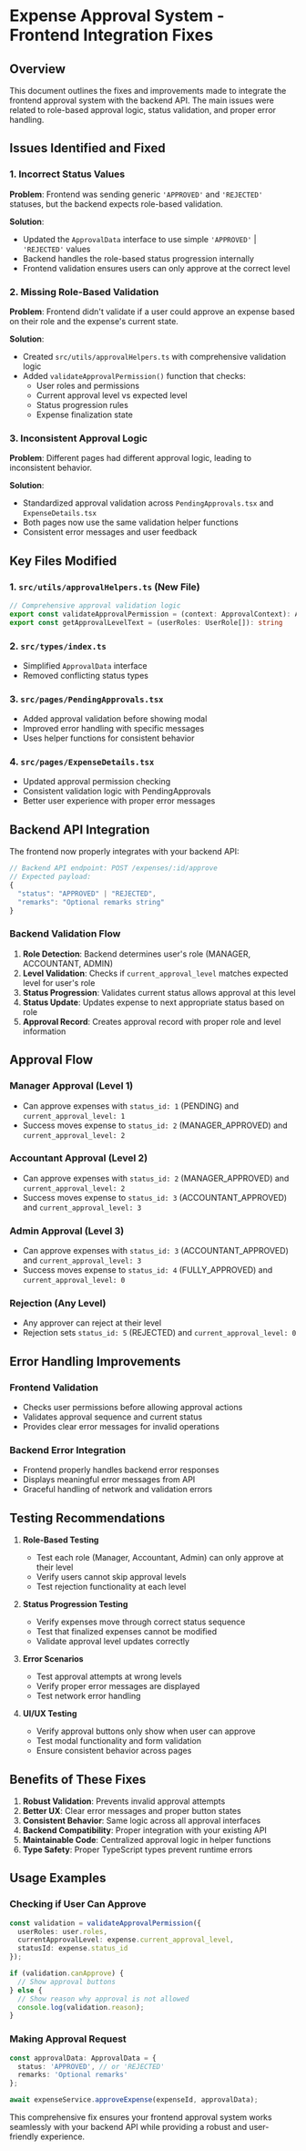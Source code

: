 # Expense Approval System - Frontend Integration Fixes

## Overview

This document outlines the fixes and improvements made to integrate the frontend approval system with the backend API. The main issues were related to role-based approval logic, status validation, and proper error handling.

## Issues Identified and Fixed

### 1. **Incorrect Status Values**
**Problem**: Frontend was sending generic `'APPROVED'` and `'REJECTED'` statuses, but the backend expects role-based validation.

**Solution**: 
- Updated the `ApprovalData` interface to use simple `'APPROVED'` | `'REJECTED'` values
- Backend handles the role-based status progression internally
- Frontend validation ensures users can only approve at the correct level

### 2. **Missing Role-Based Validation**
**Problem**: Frontend didn't validate if a user could approve an expense based on their role and the expense's current state.

**Solution**: 
- Created `src/utils/approvalHelpers.ts` with comprehensive validation logic
- Added `validateApprovalPermission()` function that checks:
  - User roles and permissions
  - Current approval level vs expected level
  - Status progression rules
  - Expense finalization state

### 3. **Inconsistent Approval Logic**
**Problem**: Different pages had different approval logic, leading to inconsistent behavior.

**Solution**:
- Standardized approval validation across `PendingApprovals.tsx` and `ExpenseDetails.tsx`
- Both pages now use the same validation helper functions
- Consistent error messages and user feedback

## Key Files Modified

### 1. `src/utils/approvalHelpers.ts` (New File)
```typescript
// Comprehensive approval validation logic
export const validateApprovalPermission = (context: ApprovalContext): ApprovalValidation
export const getApprovalLevelText = (userRoles: UserRole[]): string
```

### 2. `src/types/index.ts`
- Simplified `ApprovalData` interface
- Removed conflicting status types

### 3. `src/pages/PendingApprovals.tsx`
- Added approval validation before showing modal
- Improved error handling with specific messages
- Uses helper functions for consistent behavior

### 4. `src/pages/ExpenseDetails.tsx`
- Updated approval permission checking
- Consistent validation logic with PendingApprovals
- Better user experience with proper error messages

## Backend API Integration

The frontend now properly integrates with your backend API:

```javascript
// Backend API endpoint: POST /expenses/:id/approve
// Expected payload:
{
  "status": "APPROVED" | "REJECTED",
  "remarks": "Optional remarks string"
}
```

### Backend Validation Flow
1. **Role Detection**: Backend determines user's role (MANAGER, ACCOUNTANT, ADMIN)
2. **Level Validation**: Checks if `current_approval_level` matches expected level for user's role
3. **Status Progression**: Validates current status allows approval at this level
4. **Status Update**: Updates expense to next appropriate status based on role
5. **Approval Record**: Creates approval record with proper role and level information

## Approval Flow

### Manager Approval (Level 1)
- Can approve expenses with `status_id: 1` (PENDING) and `current_approval_level: 1`
- Success moves expense to `status_id: 2` (MANAGER_APPROVED) and `current_approval_level: 2`

### Accountant Approval (Level 2)
- Can approve expenses with `status_id: 2` (MANAGER_APPROVED) and `current_approval_level: 2`
- Success moves expense to `status_id: 3` (ACCOUNTANT_APPROVED) and `current_approval_level: 3`

### Admin Approval (Level 3)
- Can approve expenses with `status_id: 3` (ACCOUNTANT_APPROVED) and `current_approval_level: 3`
- Success moves expense to `status_id: 4` (FULLY_APPROVED) and `current_approval_level: 0`

### Rejection (Any Level)
- Any approver can reject at their level
- Rejection sets `status_id: 5` (REJECTED) and `current_approval_level: 0`

## Error Handling Improvements

### Frontend Validation
- Checks user permissions before allowing approval actions
- Validates approval sequence and current status
- Provides clear error messages for invalid operations

### Backend Error Integration
- Frontend properly handles backend error responses
- Displays meaningful error messages from API
- Graceful handling of network and validation errors

## Testing Recommendations

1. **Role-Based Testing**
   - Test each role (Manager, Accountant, Admin) can only approve at their level
   - Verify users cannot skip approval levels
   - Test rejection functionality at each level

2. **Status Progression Testing**
   - Verify expenses move through correct status sequence
   - Test that finalized expenses cannot be modified
   - Validate approval level updates correctly

3. **Error Scenarios**
   - Test approval attempts at wrong levels
   - Verify proper error messages are displayed
   - Test network error handling

4. **UI/UX Testing**
   - Verify approval buttons only show when user can approve
   - Test modal functionality and form validation
   - Ensure consistent behavior across pages

## Benefits of These Fixes

1. **Robust Validation**: Prevents invalid approval attempts
2. **Better UX**: Clear error messages and proper button states
3. **Consistent Behavior**: Same logic across all approval interfaces
4. **Backend Compatibility**: Proper integration with your existing API
5. **Maintainable Code**: Centralized approval logic in helper functions
6. **Type Safety**: Proper TypeScript types prevent runtime errors

## Usage Examples

### Checking if User Can Approve
```typescript
const validation = validateApprovalPermission({
  userRoles: user.roles,
  currentApprovalLevel: expense.current_approval_level,
  statusId: expense.status_id
});

if (validation.canApprove) {
  // Show approval buttons
} else {
  // Show reason why approval is not allowed
  console.log(validation.reason);
}
```

### Making Approval Request
```typescript
const approvalData: ApprovalData = {
  status: 'APPROVED', // or 'REJECTED'
  remarks: 'Optional remarks'
};

await expenseService.approveExpense(expenseId, approvalData);
```

This comprehensive fix ensures your frontend approval system works seamlessly with your backend API while providing a robust and user-friendly experience.
